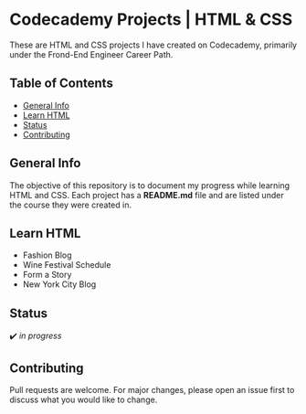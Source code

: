 # Codecademy Projects | HTML & CSS

These are HTML and CSS projects I have created on Codecademy, primarily under the Frond-End Engineer Career Path.

## Table of Contents
* [General Info](#general-info)
* [Learn HTML](#learn-html)
* [Status](#status)
* [Contributing](#contributing)

## General Info
The objective of this repository is to document my progress while learning HTML and CSS. Each project has a **README.md** file and are listed under the course they were created in.

## Learn HTML
* Fashion Blog
* Wine Festival Schedule
* Form a Story
* New York City Blog



## Status
:heavy_check_mark: _in progress_



## Contributing
Pull requests are welcome. For major changes, please open an issue first to discuss what you would like to change.
